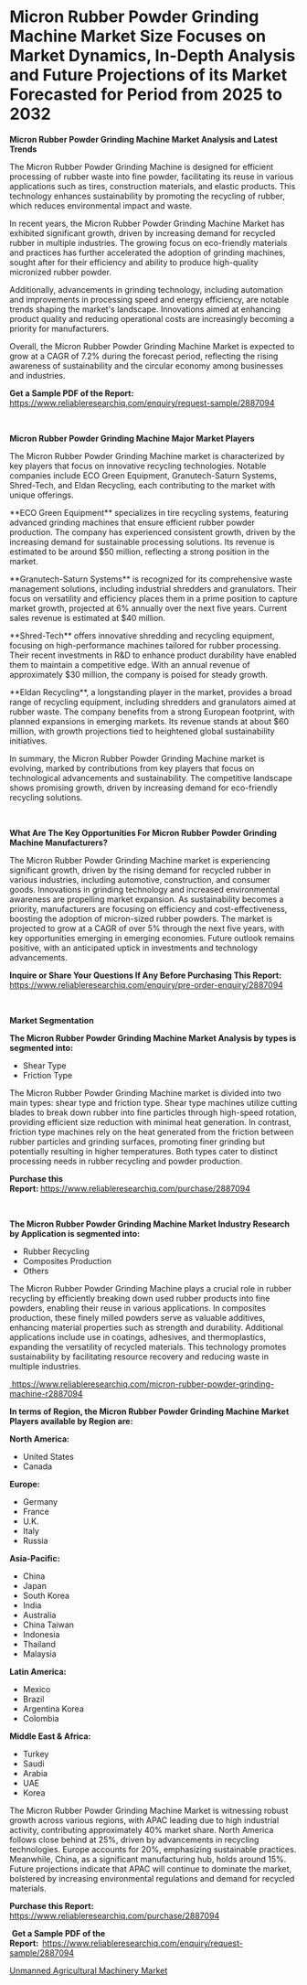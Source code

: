 <p><h1>Micron Rubber Powder Grinding Machine Market Size Focuses on Market Dynamics, In-Depth Analysis and Future Projections of its Market Forecasted for Period from 2025 to 2032</h1></p><p><strong>Micron Rubber Powder Grinding Machine Market Analysis and Latest Trends</strong></p>
<p><p>The Micron Rubber Powder Grinding Machine is designed for efficient processing of rubber waste into fine powder, facilitating its reuse in various applications such as tires, construction materials, and elastic products. This technology enhances sustainability by promoting the recycling of rubber, which reduces environmental impact and waste.</p><p>In recent years, the Micron Rubber Powder Grinding Machine Market has exhibited significant growth, driven by increasing demand for recycled rubber in multiple industries. The growing focus on eco-friendly materials and practices has further accelerated the adoption of grinding machines, sought after for their efficiency and ability to produce high-quality micronized rubber powder.</p><p>Additionally, advancements in grinding technology, including automation and improvements in processing speed and energy efficiency, are notable trends shaping the market's landscape. Innovations aimed at enhancing product quality and reducing operational costs are increasingly becoming a priority for manufacturers. </p><p>Overall, the Micron Rubber Powder Grinding Machine Market is expected to grow at a CAGR of 7.2% during the forecast period, reflecting the rising awareness of sustainability and the circular economy among businesses and industries.</p></p>
<p><strong>Get a Sample PDF of the Report:&nbsp;</strong> <a href="https://www.reliableresearchiq.com/enquiry/request-sample/2887094?utm_campaign=2458&utm_medium=2&utm_source=Github&utm_content=ia&utm_term=13032025&utm_id=micron-rubber-powder-grinding-machine">https://www.reliableresearchiq.com/enquiry/request-sample/2887094</a></p>
<p>&nbsp;</p>
<p><strong>Micron Rubber Powder Grinding Machine Major Market Players</strong></p>
<p><p>The Micron Rubber Powder Grinding Machine market is characterized by key players that focus on innovative recycling technologies. Notable companies include ECO Green Equipment, Granutech-Saturn Systems, Shred-Tech, and Eldan Recycling, each contributing to the market with unique offerings.</p><p>**ECO Green Equipment** specializes in tire recycling systems, featuring advanced grinding machines that ensure efficient rubber powder production. The company has experienced consistent growth, driven by the increasing demand for sustainable processing solutions. Its revenue is estimated to be around $50 million, reflecting a strong position in the market.</p><p>**Granutech-Saturn Systems** is recognized for its comprehensive waste management solutions, including industrial shredders and granulators. Their focus on versatility and efficiency places them in a prime position to capture market growth, projected at 6% annually over the next five years. Current sales revenue is estimated at $40 million.</p><p>**Shred-Tech** offers innovative shredding and recycling equipment, focusing on high-performance machines tailored for rubber processing. Their recent investments in R&D to enhance product durability have enabled them to maintain a competitive edge. With an annual revenue of approximately $30 million, the company is poised for steady growth.</p><p>**Eldan Recycling**, a longstanding player in the market, provides a broad range of recycling equipment, including shredders and granulators aimed at rubber waste. The company benefits from a strong European footprint, with planned expansions in emerging markets. Its revenue stands at about $60 million, with growth projections tied to heightened global sustainability initiatives.</p><p>In summary, the Micron Rubber Powder Grinding Machine market is evolving, marked by contributions from key players that focus on technological advancements and sustainability. The competitive landscape shows promising growth, driven by increasing demand for eco-friendly recycling solutions.</p></p>
<p>&nbsp;</p>
<p><strong>What Are The Key Opportunities For Micron Rubber Powder Grinding Machine Manufacturers?</strong></p>
<p><p>The Micron Rubber Powder Grinding Machine market is experiencing significant growth, driven by the rising demand for recycled rubber in various industries, including automotive, construction, and consumer goods. Innovations in grinding technology and increased environmental awareness are propelling market expansion. As sustainability becomes a priority, manufacturers are focusing on efficiency and cost-effectiveness, boosting the adoption of micron-sized rubber powders. The market is projected to grow at a CAGR of over 5% through the next five years, with key opportunities emerging in emerging economies. Future outlook remains positive, with an anticipated uptick in investments and technology advancements.</p></p>
<p><strong>Inquire or Share Your Questions If Any Before Purchasing This Report:</strong> <a href="https://www.reliableresearchiq.com/enquiry/pre-order-enquiry/2887094?utm_campaign=2458&utm_medium=2&utm_source=Github&utm_content=ia&utm_term=13032025&utm_id=micron-rubber-powder-grinding-machine">https://www.reliableresearchiq.com/enquiry/pre-order-enquiry/2887094</a></p>
<p>&nbsp;</p>
<p><strong>Market Segmentation</strong></p>
<p><strong>The Micron Rubber Powder Grinding Machine Market Analysis by types is segmented into:</strong></p>
<p><ul><li>Shear Type</li><li>Friction Type</li></ul></p>
<p><p>The Micron Rubber Powder Grinding Machine market is divided into two main types: shear type and friction type. Shear type machines utilize cutting blades to break down rubber into fine particles through high-speed rotation, providing efficient size reduction with minimal heat generation. In contrast, friction type machines rely on the heat generated from the friction between rubber particles and grinding surfaces, promoting finer grinding but potentially resulting in higher temperatures. Both types cater to distinct processing needs in rubber recycling and powder production.</p></p>
<p><strong>Purchase this Report:&nbsp;</strong><a href="https://www.reliableresearchiq.com/purchase/2887094?utm_campaign=2458&utm_medium=2&utm_source=Github&utm_content=ia&utm_term=13032025&utm_id=micron-rubber-powder-grinding-machine">https://www.reliableresearchiq.com/purchase/2887094</a></p>
<p>&nbsp;</p>
<p><strong>The Micron Rubber Powder Grinding Machine Market Industry Research by Application is segmented into:</strong></p>
<p><ul><li>Rubber Recycling</li><li>Composites Production</li><li>Others</li></ul></p>
<p><p>The Micron Rubber Powder Grinding Machine plays a crucial role in rubber recycling by efficiently breaking down used rubber products into fine powders, enabling their reuse in various applications. In composites production, these finely milled powders serve as valuable additives, enhancing material properties such as strength and durability. Additional applications include use in coatings, adhesives, and thermoplastics, expanding the versatility of recycled materials. This technology promotes sustainability by facilitating resource recovery and reducing waste in multiple industries.</p></p>
<p><a href="https://www.reliableresearchiq.com/micron-rubber-powder-grinding-machine-r2887094?utm_campaign=2458&utm_medium=2&utm_source=Github&utm_content=ia&utm_term=13032025&utm_id=micron-rubber-powder-grinding-machine">&nbsp;https://www.reliableresearchiq.com/micron-rubber-powder-grinding-machine-r2887094</a></p>
<p><strong>In terms of Region, the Micron Rubber Powder Grinding Machine Market Players available by Region are:</strong></p>
<p>
    <p> <strong> North America: </strong>
        <ul>
            <li>United States</li>
            <li>Canada</li>
        </ul>
        </p> 
    <p> <strong> Europe: </strong>
        <ul>
            <li>Germany</li>
            <li>France</li>
            <li>U.K.</li>
            <li>Italy</li>
            <li>Russia</li>
        </ul>
        </p> 
    <p> <strong> Asia-Pacific: </strong>
        <ul>
            <li>China</li>
            <li>Japan</li>
            <li>South Korea</li>
            <li>India</li>
            <li>Australia</li>
            <li>China Taiwan</li>
            <li>Indonesia</li>
            <li>Thailand</li>
            <li>Malaysia</li>
        </ul>
        </p> 
    <p> <strong> Latin America: </strong>
        <ul>
            <li>Mexico</li>
            <li>Brazil</li>
            <li>Argentina Korea</li>
            <li>Colombia</li>
        </ul>
        </p> 
    <p> <strong> Middle East & Africa: </strong>
        <ul>
            <li>Turkey</li>
            <li>Saudi</li>
            <li>Arabia</li>
            <li>UAE</li>
            <li>Korea</li>
        </ul>
    </p>
    </p>
<p><p>The Micron Rubber Powder Grinding Machine Market is witnessing robust growth across various regions, with APAC leading due to high industrial activity, contributing approximately 40% market share. North America follows close behind at 25%, driven by advancements in recycling technologies. Europe accounts for 20%, emphasizing sustainable practices. Meanwhile, China, as a significant manufacturing hub, holds around 15%. Future projections indicate that APAC will continue to dominate the market, bolstered by increasing environmental regulations and demand for recycled materials.</p></p>
<p><strong>Purchase this Report: </strong><a href="https://www.reliableresearchiq.com/purchase/2887094?utm_campaign=2458&utm_medium=2&utm_source=Github&utm_content=ia&utm_term=13032025&utm_id=micron-rubber-powder-grinding-machine">https://www.reliableresearchiq.com/purchase/2887094</a></p>
<p>&nbsp;<strong>Get a Sample PDF of the Report:&nbsp;&nbsp;</strong><a href="https://www.reliableresearchiq.com/enquiry/request-sample/2887094?utm_campaign=2458&utm_medium=2&utm_source=Github&utm_content=ia&utm_term=13032025&utm_id=micron-rubber-powder-grinding-machine">https://www.reliableresearchiq.com/enquiry/request-sample/2887094</a></p>
<p><strong></strong></p>
<p><p><a href="https://github.com/maclarensidney/Market-Research-Report-List-1/blob/main/unmanned-agricultural-machinery-market.md?utm_campaign=2458&utm_medium=2&utm_source=Github&utm_content=ia&utm_term=13032025&utm_id=micron-rubber-powder-grinding-machine">Unmanned Agricultural Machinery Market</a></p></p>